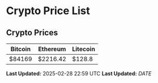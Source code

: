 # Crypto Price List

## Crypto Prices
| Bitcoin | Ethereum | Litecoin |
| ------- | -------- | -------- |
| $84169 | $2216.42 | $128.8 |
**Last Updated:** 2025-02-28 22:59 UTC
**Last Updated:** $DATE$
